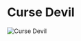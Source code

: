 # Curse Devil

![Curse Devil](https://static.wikia.nocookie.net/chainsaw-man/images/2/23/Katana_Man_killed_by_Curse_Devil.png/revision/latest/scale-to-width-down/350?cb=20221129174815)

